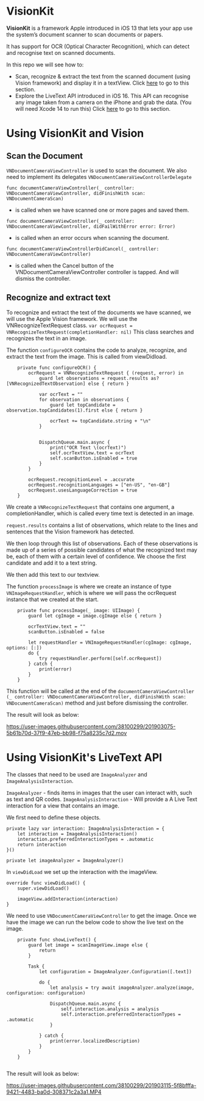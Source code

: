 # VisionKit

**VisionKit** is a framework Apple introduced in iOS 13 that lets your app use the system’s document scanner to scan documents or papers.

It has support for OCR (Optical Character Recognition), which can detect and recognise text on scanned documents.

In this repo we will see how to:
- Scan, recognize & extract the text from the scanned document  (using Vision framework) and display it in a textView.
Click [here](https://github.com/theappbusiness/VisionKitDemo#using-visionkit-and-vision-) to go to this section. 
- Explore the LiveText API introduced in iOS 16. This API can recognise any image taken from a camera on the iPhone and grab the data. (You will need Xcode 14 to run this) Click [here](https://github.com/theappbusiness/VisionKitDemo#using-visionkits-livetext-api-) to go to this section. 

# Using VisionKit and Vision <br>
## Scan the Document
`VNDocumentCameraViewController` is used to scan the document. We also need to implement its delegates `VNDocumentCameraViewControllerDelegate`

`func documentCameraViewController(_ controller: VNDocumentCameraViewController, didFinishWith scan: VNDocumentCameraScan)` 
- is called when we have scanned one or more pages and saved them.

`func documentCameraViewController(_ controller: VNDocumentCameraViewController, didFailWithError error: Error)`
- is called when an error occurs when scanning the document.

`func documentCameraViewControllerDidCancel(_ controller: VNDocumentCameraViewController)`
- is called when the Cancel button of the VNDocumentCameraViewController controller is tapped. And will dismiss the controller.


## Recognize and extract text
To recognize and extract the text of the documents we have scanned, we will use the Apple Vision framework. We will use the VNRecognizeTextRequest class.
`var ocrRequest = VNRecognizeTextRequest(completionHandler: nil)`
This class  searches and recognizes the text in an image.

The function `configureOCR` contains the code to analyze, recognize, and extract the text from the image. This is called from viewDidload.

```
	private func configureOCR() {
		ocrRequest = VNRecognizeTextRequest { (request, error) in
			guard let observations = request.results as? [VNRecognizedTextObservation] else { return }

			var ocrText = ""
			for observation in observations {
				guard let topCandidate = observation.topCandidates(1).first else { return }

				ocrText += topCandidate.string + "\n"
			}


			DispatchQueue.main.async {
				print("OCR Text \(ocrText)")
				self.ocrTextView.text = ocrText
				self.scanButton.isEnabled = true
			}
		}

		ocrRequest.recognitionLevel = .accurate
		ocrRequest.recognitionLanguages = ["en-US", "en-GB"]
		ocrRequest.usesLanguageCorrection = true
	}
```

We create a `VNRecognizeTextRequest` that contains one argument, a completionHandler, which is called every time text is detected in an image.

`request.results` contains a list of observations, which relate to the lines and sentences that the Vision framework has detected.

We then loop through this list of observations. Each of these observations is made up of a series of possible candidates of what the recognized text may be, each of them with a certain level of confidence. We choose the first candidate and add it to a text string.

We then add this text to our textview.

The function  `processImage` is where we create an instance of type `VNImageRequestHandler`, which is where we will pass the ocrRequest instance that we created at the start.

```
	private func processImage(_ image: UIImage) {
		guard let cgImage = image.cgImage else { return }

		ocrTextView.text = ""
		scanButton.isEnabled = false

		let requestHandler = VNImageRequestHandler(cgImage: cgImage, options: [:])
		do {
			try requestHandler.perform([self.ocrRequest])
		} catch {
			print(error)
		}
	}

```

This function will be called at the end of the `documentCameraViewController (_ controller: VNDocumentCameraViewController, didFinishWith scan: VNDocumentCameraScan)` method and just before dismissing the controller.

The result will look as below:

https://user-images.githubusercontent.com/38100299/201903075-5b61b70d-37f9-47eb-bb98-f75a8235c7d2.mov

# Using VisionKit's LiveText API <br>
The classes that need to be used are `ImageAnalyzer` and `ImageAnalysisInteraction`.

`ImageAnalyzer` - finds items in images that the user can interact with, such as text and QR codes.
`ImageAnalysisInteraction` - Will provide a A Live Text interaction for a view that contains an image.

We first need to define these objects.

```
private lazy var interaction: ImageAnalysisInteraction = {
    let interaction = ImageAnalysisInteraction()
    interaction.preferredInteractionTypes = .automatic
    return interaction
}()

private let imageAnalyzer = ImageAnalyzer()

```

In `viewDidLoad` we set up the interaction with the imageView.

```
override func viewDidLoad() {
    super.viewDidLoad()

    imageView.addInteraction(interaction)
}
```

We need to use `VNDocumentCameraViewController` to get the image. Once we have the image we can run the below code to show the live text on the image.


```
	private func showLiveText() {
		guard let image = scanImageView.image else {
			return
		}

		Task {
			let configuration = ImageAnalyzer.Configuration([.text])

			do {
				let analysis = try await imageAnalyzer.analyze(image, configuration: configuration)

				DispatchQueue.main.async {
					self.interaction.analysis = analysis
					self.interaction.preferredInteractionTypes = .automatic
				}

			} catch {
				print(error.localizedDescription)
			}
		}
	}
	
```

The result will look as below:

https://user-images.githubusercontent.com/38100299/201903115-5f8bfffa-9421-4483-ba0d-308371c2a3a1.MP4

